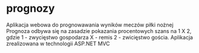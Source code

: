 # prognozy
Aplikacja webowa do prognowawania wyników meczów piłki nożnej
Prognoza odbywa się na zasadzie pokazania procentowych szans na 1 X 2, gdzie
1 - zwycięstwo gospodarza
X - remis
2 - zwicięstwo gościa.
Aplikacja zrealizowana w technologii ASP.NET MVC
